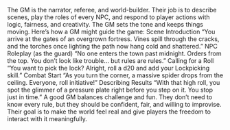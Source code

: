 The GM is the narrator, referee, and world-builder. Their job is to describe scenes, play the roles of every NPC, and respond to player actions with logic, fairness, and creativity. The GM sets the tone and keeps things moving. Here’s how a GM might guide the game:
Scene Introduction
“You arrive at the gates of an overgrown fortress. Vines spill through the cracks, and the torches once lighting the path now hang cold and shattered.”
NPC Roleplay
(as the guard) “No one enters the town past midnight. Orders from the top. You don’t look like trouble… but rules are rules.”
Calling for a Roll
“You want to pick the lock? Alright, roll a d20 and add your Lockpicking skill.”
Combat Start
“As you turn the corner, a massive spider drops from the ceiling. Everyone, roll initiative!”
Describing Results
“With that high roll, you spot the glimmer of a pressure plate right before you step on it. You stop just in time.”
A good GM balances challenge and fun. They don’t need to know every rule, but they should be confident, fair, and willing to improvise. Their goal is to make the world feel real and give players the freedom to interact with it meaningfully.